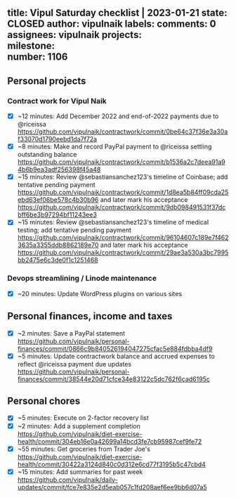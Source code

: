 title:	Vipul Saturday checklist | 2023-01-21
state:	CLOSED
author:	vipulnaik
labels:	
comments:	0
assignees:	vipulnaik
projects:	
milestone:	
number:	1106
--
## Personal projects

### Contract work for Vipul Naik

- [x] ~12 minutes: Add December 2022 and end-of-2022 payments due to @riceissa https://github.com/vipulnaik/contractwork/commit/0be64c37f36e3a30af33070d1790eebd1da7f72a
- [x] ~8 minutes: Make and record PayPal payment to @riceissa settling outstanding balance https://github.com/vipulnaik/contractwork/commit/b1536a2c7deea91a94b6b9ea3adf256398f45a48
- [x] ~15 minutes: Review @sebastiansanchez123's timeline of Coinbase; add tentative pending payment https://github.com/vipulnaik/contractwork/commit/1d8ea5b84ff09cda25ebd63ef06be578c4b30b96  and later mark his acceptance https://github.com/vipulnaik/contractwork/commit/9db098491531f37dcbff6be3b97294bf11243ee3
- [x] ~15 minutes: Review @sebastiansanchez123's timeline of medical testing; add tentative pending payment https://github.com/vipulnaik/contractwork/commit/96104607c189e7f4623635a3355ddb8862189e70 and later mark his acceptance https://github.com/vipulnaik/contractwork/commit/29ae3a530a3bc7995bb2475e6c3de0f1c1251468 

### Devops streamlining / Linode maintenance

- [x] ~20 minutes: Update WordPress plugins on various sites

## Personal finances, income and taxes

- [x] ~2 minutes: Save a PayPal statement https://github.com/vipulnaik/personal-finances/commit/0866c9b840526194047275cfac5e884fdbba4df9
- [x] ~5 minutes: Update contractwork balance and accrued expenses to reflect @riceissa payment due updates https://github.com/vipulnaik/personal-finances/commit/38544e20d71cfce34e83122c5dc762f6cad6195c

## Personal chores

- [x] ~5 minutes: Execute on 2-factor recovery list
- [x] ~2 minutes: Add a supplement completion https://github.com/vipulnaik/diet-exercise-health/commit/304eb16e0a42699a14bcd3fe7cb95987cef9fe72
- [x] ~55 minutes: Get groceries from Trader Joe's https://github.com/vipulnaik/diet-exercise-health/commit/30422a3124d840c0d312e6cd77f3195b5c47cbd4
- [x] ~15 minutes: Add summaries for past week https://github.com/vipulnaik/daily-updates/commit/fce7e835e2d5eab057c1fd208aef6ee9bb6d07a5  
